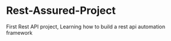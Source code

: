 # Rest-Assured-Project
First Rest API project, Learning how to build a rest api automation framework
